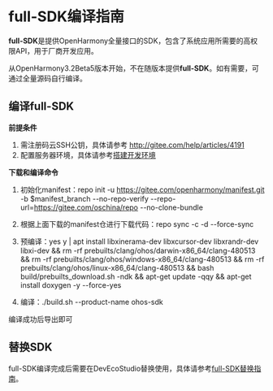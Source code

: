 # full-SDK编译指南

**full-SDK**是提供OpenHarmony全量接口的SDK，包含了系统应用所需要的高权限API，用于厂商开发应用。

从OpenHarmony3.2Beta5版本开始，不在随版本提供**full-SDK**。如有需要，可通过全量源码自行编译。

## 编译full-SDK

**前提条件**

1. 需注册码云SSH公钥，具体请参考 http://gitee.com/help/articles/4191
2. 配置服务器环境，具体请参考[搭建开发环境](../../device-dev/quick-start/quickstart-ide-env-ubuntu.md)

**下载和编译命令**

1. 初始化manifest：repo init -u https://gitee.com/openharmony/manifest.git -b $manifest_branch --no-repo-verify --repo-url=https://gitee.com/oschina/repo --no-clone-bundle 

2. 根据上面下载的manifest仓进行下载代码：repo sync -c -d --force-sync

3. 预编译：yes y | apt install libxinerama-dev libxcursor-dev libxrandr-dev libxi-dev && rm -rf prebuilts/clang/ohos/darwin-x86_64/clang-480513 && rm -rf prebuilts/clang/ohos/windows-x86_64/clang-480513 && rm -rf prebuilts/clang/ohos/linux-x86_64/clang-480513 && bash build/prebuilts_download.sh -ndk && apt-get update -qqy && apt-get install doxygen -y --force-yes

4. 编译：./build.sh --product-name ohos-sdk


编译成功后导出即可

## 替换SDK

full-SDK编译完成后需要在DevEcoStudio替换使用，具体请参考[full-SDK替换指南](../../application-dev/quick-start/full-sdk-switch-guide.md)。

